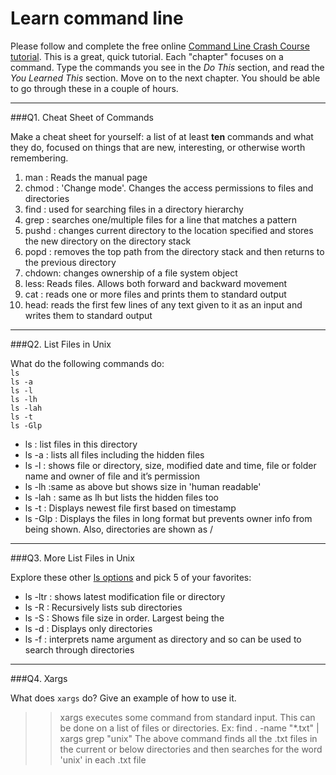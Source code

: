 # Learn command line

Please follow and complete the free online [Command Line Crash Course
tutorial](http://cli.learncodethehardway.org/book/). This is a great,
quick tutorial. Each "chapter" focuses on a command. Type the commands
you see in the _Do This_ section, and read the _You Learned This_
section. Move on to the next chapter. You should be able to go through
these in a couple of hours.

---

###Q1.  Cheat Sheet of Commands  

Make a cheat sheet for yourself: a list of at least **ten** commands and what they do, focused on things that are new, interesting, or otherwise worth remembering.

> > 
1.	man : Reads the manual page
2.	chmod : 'Change mode'. Changes the access permissions to files and directories
3.	find : used for searching files in a directory hierarchy
4.	grep : searches one/multiple files for a line that matches a pattern
5.	pushd : changes current directory to the location specified and stores the new directory on the directory stack 
6.	popd : removes the top path from the directory stack and then returns to the previous directory
7.	chdown: changes ownership of a file system object
8.	less: Reads files. Allows both forward and backward movement
9.	cat : reads one or more files and prints them to standard output
10.	head: reads the first few lines of any text given to it as an input and writes them to standard output

---

###Q2.  List Files in Unix   

What do the following commands do:  
`ls`  
`ls -a`  
`ls -l`  
`ls -lh`  
`ls -lah`  
`ls -t`  
`ls -Glp`  

> >
* ls : list files in this directory
* ls -a : lists all files including the hidden files
* ls -l : shows file or directory, size, modified date and time, file or folder name and owner of file and it’s permission
* ls -lh :same as above but shows size in 'human readable' 
* ls -lah : same as lh but lists the hidden files too
* ls -t : Displays newest file first based on timestamp
* ls -Glp : Displays the files in long format but prevents owner info from being shown. Also, directories are shown as /


---

###Q3.  More List Files in Unix  

Explore these other [ls options](http://www.techonthenet.com/unix/basic/ls.php) and pick 5 of your favorites:

> > 
* ls -ltr : shows latest modification file or directory
* ls -R : Recursively lists sub directories
* ls -S : Shows file size in order. Largest being the 
* ls -d : Displays only directories
* ls -f : interprets name argument as directory and so can be used to search through directories

---

###Q4.  Xargs   

What does `xargs` do? Give an example of how to use it.

> > xargs executes some command from standard input. This can be done on a list of files or directories.
Ex: 
find . -name "*.txt" | xargs grep "unix" 
The above command finds all the .txt files in the current or below directories  and then searches for the word 'unix' in each .txt file



 

